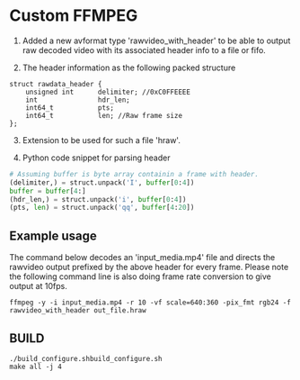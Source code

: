 
# Custom FFMPEG

1. Added a new avformat type 'rawvideo_with_header' to be able to output raw decoded
   video with its associated header info to a file or fifo. 

2. The header information as the following packed structure

```
struct rawdata_header {
    unsigned int      delimiter; //0xC0FFEEEE
    int               hdr_len;
    int64_t           pts;
    int64_t           len; //Raw frame size
};
```
3. Extension to be used for such a file 'hraw'.

4. Python code snippet for parsing header

```python
# Assuming buffer is byte array containin a frame with header.
(delimiter,) = struct.unpack('I', buffer[0:4])
buffer = buffer[4:]
(hdr_len,) = struct.unpack('i', buffer[0:4])
(pts, len) = struct.unpack('qq', buffer[4:20])

```


## Example usage

The command below decodes an 'input_media.mp4' file and directs the rawvideo
output prefixed by the above header for every frame. Please note the following
command line is also doing frame rate conversion to give output at 10fps.

```
ffmpeg -y -i input_media.mp4 -r 10 -vf scale=640:360 -pix_fmt rgb24 -f rawvideo_with_header out_file.hraw
```

## BUILD

```
./build_configure.shbuild_configure.sh
make all -j 4
```
